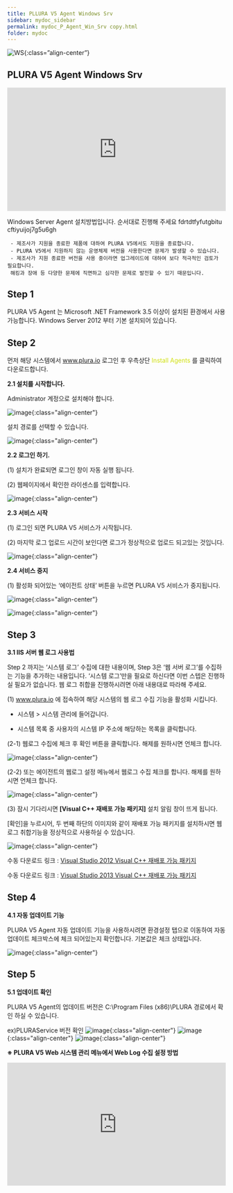```yaml
---
title: PLLURA V5 Agent Windows Srv
sidebar: mydoc_sidebar
permalink: mydoc_P_Agent_Win_Srv copy.html
folder: mydoc
---
```




![WS](/images/Agent_W/Windows_S.png){:class=”align-center”}


## PLURA V5 Agent Windows Srv



<style>.embed-container { position: relative; padding-bottom: 56.25%; height: 0; overflow: hidden; max-width: 100%; } .embed-container iframe, .embed-container object, .embed-container embed { position: absolute; top: 0; left: 0; width: 100%; height: 100%; }</style><div class='embed-container'><iframe src='https://www.youtube.com/embed/kKLL_sP9w9c' frameborder='0' allowfullscreen></iframe></div>



Windows Server Agent 설치방법입니다. 순서대로 진행해 주세요
fdrtdtfyfutgbitu cftiyuijoj7g5u6gh

     - 제조사가 지원을 종료한 제품에 대하여 PLURA V5에서도 지원을 종료합니다.
     - PLURA V5에서 지원하지 않는 운영체제 버전을 사용한다면 문제가 발생할 수 있습니다.
     - 제조사가 지원 종료한 버전을 사용 중이라면 업그레이드에 대하여 보다 적극적인 검토가 필요합니다.
     해킹과 장애 등 다양한 문제에 직면하고 심각한 문제로 발전할 수 있기 때문입니다.

## Step 1

PLURA V5 Agent 는 Microsoft .NET Framework 3.5 이상이 설치된 환경에서 사용 가능합니다.
Windows Server 2012 부터 기본 설치되어 있습니다.

## Step 2

먼저 해당 시스템에서 <font color=’색상’> www.plura.io </font> 로그인 후 우측상단 <font color=’dodgerblue’> Install Agents </font> 를 클릭하여 다운로드합니다.



__2.1 설치를 시작합니다.__

Administrator 계정으로 설치해야 합니다.

![image](/images/Agent_W/Agent_W_1.png){:class="align-center"}

설치 경로를 선택할 수 있습니다.

![image](/images/Agent_W/Agent_W_2.png){:class="align-center"}


__2.2 로그인 하기.__

(1) 설치가 완료되면 로그인 창이 자동 실행 됩니다.

(2) 웹페이지에서 확인한 라이센스를 입력합니다.

![image](/images/Agent_W/Agent_W_3.png){:class="align-center"}

__2.3 서비스 시작__

(1) 로그인 되면 PLURA V5 서비스가 시작됩니다.

(2) 마지막 로그 업로드 시간이 보인다면 로그가 정상적으로 업로드 되고있는 것입니다.

![image](/images/Agent_W/Agent_W_4.png){:class="align-center"}

__2.4 서비스 중지__

(1) 활성화 되어있는 ‘에이전트 상태’ 버튼을 누르면 PLURA V5 서비스가 중지됩니다.

![image](/images/Agent_W/Agent_W_5.png){:class="align-center"}

![image](/images/Agent_W/Agent_W_6.png){:class="align-center"}



## Step 3
__3.1 IIS 서버 웹 로그 사용법__

Step 2 까지는 ‘시스템 로그’ 수집에 대한 내용이며, Step 3은 ‘웹 서버 로그’를 수집하는 기능을 추가하는 내용입니다.
‘시스템 로그’만을 필요로 하신다면 이번 스텝은 진행하실 필요가 없습니다.
웹 로그 취합을 진행하시려면 아래 내용대로 따라해 주세요.

(1) <font color=’색상’> www.plura.io </font> 에 접속하여 해당 시스템의 웹 로그 수집 기능을 활성화 시킵니다.

* 시스템 > 시스템 관리에 들어갑니다.

* 시스템 목록 중 사용자의 시스템 IP 주소에 해당하는 목록을 클릭합니다.

(2-1) 웹로그 수집에 체크 후 확인 버튼을 클릭합니다. 해제를 원하시면 언체크 합니다.

![image](/images/Agent_W/Agent_W_7.png){:class="align-center"}

(2-2) 또는 에이전트의 웹로그 설정 메뉴에서 웹로그 수집 체크를 합니다. 해제를 원하시면 언체크 합니다.

![image](/images/Agent_W/Agent_W_8.png){:class="align-center"}


(3) 잠시 기다리시면 __[Visual C++ 재배포 가능 패키지]__ 설치 알림 창이 뜨게 됩니다.

[확인]을 누르시어, 두 번째 하단의 이미지와 같이 재배포 가능 패키지를 설치하시면 웹 로그 취합기능을 정상적으로 사용하실 수 있습니다.

![image](/images/Agent_W/Agent_W_9.png){:class="align-center"}

수동 다운로드 링크 : [Visual Studio 2012 Visual C++ 재배포 가능 패키지](https://download.microsoft.com/download/1/6/B/16B06F60-3B20-4FF2-B699-5E9B7962F9AE/VSU_4/vcredist_x64.exe)

수동 다운로드 링크 : [Visual Studio 2013 Visual C++ 재배포 가능 패키지](https://download.microsoft.com/download/1/6/B/16B06F60-3B20-4FF2-B699-5E9B7962F9AE/VSU_4/vcredist_x64.exe)



## Step 4

__4.1 자동 업데이트 기능__

PLURA V5 Agent 자동 업데이트 기능을 사용하시려면
환경설정 탭으로 이동하여 자동업데이트 체크박스에 체크 되어있는지 확인합니다. 기본값은 체크 상태입니다.

![image](/images/Agent_W/Agent_W_10.png){:class="align-center"}

## Step 5

__5.1 업데이트 확인__

PLURA V5 Agent의 업데이트 버전은
C:\Program Files (x86)\PLURA 경로에서 확인 하실 수 있습니다.


ex)PLURAService 버전 확인
![image](/images/Agent_W/Agent_W_11.png){:class="align-center"}
![image](/images/Agent_W/Agent_W_12.png){:class="align-center"}
![image](/images/Agent_W/Agent_W_13.png){:class="align-center"}

__※ PLURA V5 Web 시스템 관리 메뉴에서 Web Log 수집 설정 방법__
<style>.embed-container { position: relative; padding-bottom: 56.25%; height: 0; overflow: hidden; max-width: 100%; } .embed-container iframe, .embed-container object, .embed-container embed { position: absolute; top: 0; left: 0; width: 100%; height: 100%; }</style><div class='embed-container'><iframe src='https://www.youtube.com/embed/kKLL_sP9w9c' frameborder='0' allowfullscreen></iframe></div>
